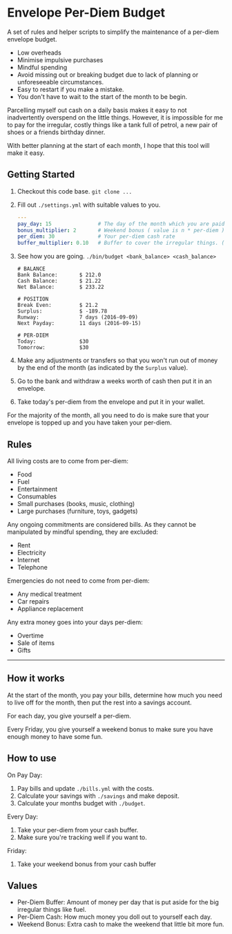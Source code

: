 # Envelope Per-Diem Budget

A set of rules and helper scripts to simplify the maintenance of a per-diem envelope budget.

- Low overheads
- Minimise impulsive purchases
- Mindful spending
- Avoid missing out or breaking budget due to lack of planning or unforeseeable circumstances.
- Easy to restart if you make a mistake.
- You don't have to wait to the start of the month to be begin.

Parcelling myself out cash on a daily basis makes it easy to not inadvertently overspend on the little things. However, it is impossible for me to pay for the irregular, costly things like a tank full of petrol, a new pair of shoes or a friends birthday dinner.

With better planning at the start of each month, I hope that this tool will make it easy.


## Getting Started

1. Checkout this code base. `git clone ...`

2. Fill out `./settings.yml` with suitable values to you.

    ``` Yaml
    ---
    pay_day: 15               # The day of the month which you are paid
    bonus_multiplier: 2       # Weekend bonus ( value is n * per-diem )
    per_diem: 30              # Your per-diem cash rate
    buffer_multiplier: 0.10   # Buffer to cover the irregular things. (0.10 == 10%)
    ```

3. See how you are going. `./bin/budget <bank_balance> <cash_balance>`

    ```ShellSession
    # BALANCE
    Bank Balance:       $ 212.0
    Cash Balance:       $ 21.22
    Net Balance:        $ 233.22

    # POSITION
    Break Even:         $ 21.2
    Surplus:            $ -189.78
    Runway:             7 days (2016-09-09)
    Next Payday:        11 days (2016-09-15)

    # PER-DIEM
    Today:              $30
    Tomorrow:           $30
    ```

4. Make any adjustments or transfers so that you won't run out of money by the end of the month (as indicated by the `Surplus` value).

5. Go to the bank and withdraw a weeks worth of cash then put it in an envelope.

6. Take today's per-diem from the envelope and put it in your wallet.

For the majority of the month, all you need to do is make sure that your envelope is topped up and you have taken your per-diem.


## Rules

All living costs are to come from per-diem:

- Food
- Fuel
- Entertainment
- Consumables
- Small purchases (books, music, clothing)
- Large purchases (furniture, toys, gadgets)


Any ongoing commitments are considered bills. As they cannot be manipulated by mindful spending, they are excluded:

- Rent
- Electricity
- Internet
- Telephone


Emergencies do not need to come from per-diem:

- Any medical treatment
- Car repairs
- Appliance replacement


Any extra money goes into your days per-diem:

- Overtime
- Sale of items
- Gifts

---

## How it works

At the start of the month, you pay your bills, determine how much you need to live off for the month, then put the rest into a savings account.

For each day, you give yourself a per-diem.

Every Friday, you give yourself a weekend bonus to make sure you have enough money to have some fun.


## How to use

On Pay Day:

1. Pay bills and update `./bills.yml` with the costs.
1. Calculate your savings with `./savings` and make deposit.
1. Calculate your months budget with `./budget`.

Every Day:

1. Take your per-diem from your cash buffer.
1. Make sure you're tracking well if you want to.

Friday:

1. Take your weekend bonus from your cash buffer



## Values

- Per-Diem Buffer: Amount of money per day that is put aside for the big irregular things like fuel.
- Per-Diem Cash: How much money you doll out to yourself each day.
- Weekend Bonus: Extra cash to make the weekend that little bit more fun.

